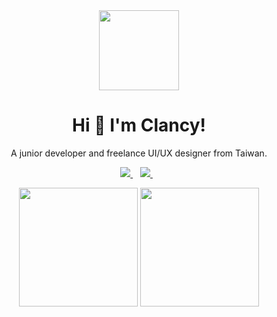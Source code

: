 <div id="header" align="center">
  <img src="https://github.com/boyonglin/boyonglin/assets/56038738/122aeffe-9137-43a6-a54e-99916d70ac15" width="128"/>
  <h1> Hi 👋 I'm Clancy! </h1>
</div>

<p align='center'>
A junior developer and freelance UI/UX designer from Taiwan.
</p>

<p align='center'>
  <a href="mailto:boyong.lllin@gmail.com">
    <img src="https://img.shields.io/badge/Gmail-D14836?style=for-the-badge&logo=gmail&logoColor=white" />
  </a>&nbsp;&nbsp;
  <a href="https://www.linkedin.com/in/boyonglin/">
    <img src="https://img.shields.io/badge/LinkedIn-0077B5?style=for-the-badge&logo=linkedin&logoColor=white" />        
  </a>&nbsp;&nbsp;
</p>

<p align='center'>
  <a href="#"><img src="https://github-readme-stats-git-masterrstaa-rickstaa.vercel.app/api?username=boyonglin&theme=tokyonight" height="190"></a>
  <a href="#"><img src="https://github-readme-streak-stats.herokuapp.com/?user=boyonglin&theme=tokyonight" height="190"></a>
</p>

<!--
**boyonglin/boyonglin** is a ✨ _special_ ✨ repository because its `README.md` (this file) appears on your GitHub profile.

Here are some ideas to get you started:

- 🔭 I’m currently working on ...
- 🌱 I’m currently learning ...
- 👯 I’m looking to collaborate on ...
- 🤔 I’m looking for help with ...
- 💬 Ask me about ...
- 📫 How to reach me: ...
- 😄 Pronouns: ...
- ⚡ Fun fact: ...
-->
